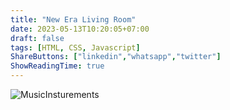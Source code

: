 ```yaml
---
title: "New Era Living Room"
date: 2023-05-13T10:20:05+07:00
draft: false
tags: [HTML, CSS, Javascript]
ShareButtons: ["linkedin","whatsapp","twitter"]
ShowReadingTime: true
---
```


![MusicInsturements](./MusicInsturements.jpg)

